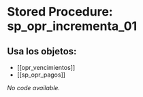 # Stored Procedure: sp_opr_incrementa_01

## Usa los objetos:
- [[opr_vencimientos]]
- [[sp_opr_pagos]]

*No code available.*
